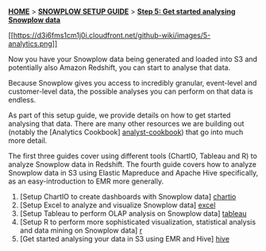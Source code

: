 <a name="top" />

[**HOME**](Home) > [**SNOWPLOW SETUP GUIDE**](Setting-up-Snowplow) > [**Step 5: Get started analysing Snowplow data**](Getting-started-analysing-Snowplow-data)

[[https://d3i6fms1cm1j0i.cloudfront.net/github-wiki/images/5-analytics.png]] 

Now you have your Snowplow data being generated and loaded into S3 and potentially also Amazon Redshift, you can start to analyse that data.

Because Snowplow gives you access to incredibly granular, event-level and customer-level data, the possible analyses you can perform on that data is endless.

As part of this setup guide, we provide details on how to get started analysing that data. There are many other resources we are building out (notably the [Analytics Cookbook] [analyst-cookbook]) that go into much more detail.

The first three guides cover using different tools (ChartIO, Tableau and R) to analyze Snowplow data in Redshift. The fourth guide covers how to analyze Snowplow data in S3 using Elastic Mapreduce and Apache Hive specifically, as an easy-introduction to EMR more generally.

1. [Setup ChartIO to create dashboards with Snowplow data] [chartio]
2. [Setup Excel to analyze and visualize Snowplow data] [excel]
3. [Setup Tableau to perform OLAP analysis on Snowplow data] [tableau]
4. [Setup R to perform more sophisticated visualization, statistical analysis and data mining on Snowplow data] [r]
5. [Get started analysing your data in S3 using EMR and Hive] [hive]


[analyst-cookbook]: http://snowplowanalytics.com/analytics/index.html
[hive]: Getting-started-with-EMR
[infobright]: Getting-started-analysing-your-data-in-Infobright
[chartio]: Setting-up-ChartIO-to-visualize-Snowplow-data
[excel]: Setting-up-Excel-to-analyze-Snowplow-data
[tableau]: Setting-up-Tableau-to-analyze-your-Snowplow-data
[r]: Setting-up-R-to-perform-more-sophisticated-analysis-on-your-Snowplow-data
